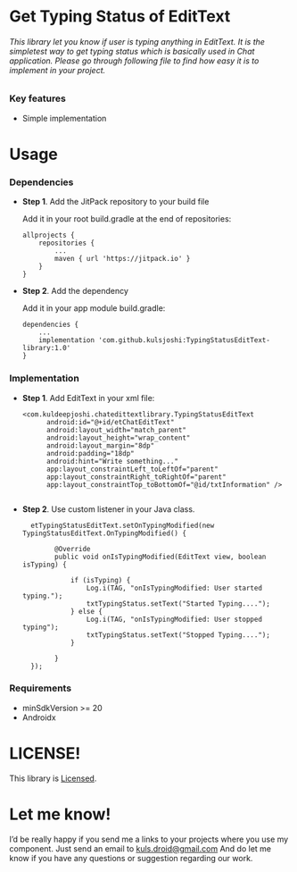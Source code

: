 # Get Typing Status of EditText


###### This library let you know if user is typing anything in EditText. It is the simpletest way to get typing status which is basically used in Chat application. Please go through following file to find how easy it is to implement in your project.


### Key features
- Simple implementation

# Usage

### Dependencies


- **Step 1**. Add the JitPack repository to your build file

  Add it in your root build.gradle at the end of repositories:

      allprojects {
	      repositories {
		      ...
		      maven { url 'https://jitpack.io' }
	      }
      }
    
- **Step 2**. Add the dependency

  Add it in your app module build.gradle:

      dependencies {
          ...
          implementation 'com.github.kulsjoshi:TypingStatusEditText-library:1.0'
      }
    
    
### Implementation

- **Step 1**. Add EditText in your xml file:

    ```
    <com.kuldeepjoshi.chatedittextlibrary.TypingStatusEditText
          android:id="@+id/etChatEditText"
          android:layout_width="match_parent"
          android:layout_height="wrap_content"
          android:layout_margin="8dp"
          android:padding="18dp"
          android:hint="Write something..."
          app:layout_constraintLeft_toLeftOf="parent"
          app:layout_constraintRight_toRightOf="parent"
          app:layout_constraintTop_toBottomOf="@id/txtInformation" />
        
- **Step 2**. Use custom listener in your Java class.

        etTypingStatusEditText.setOnTypingModified(new TypingStatusEditText.OnTypingModified() {
        
              @Override
              public void onIsTypingModified(EditText view, boolean isTyping) {

                  if (isTyping) {
                      Log.i(TAG, "onIsTypingModified: User started typing.");
                      txtTypingStatus.setText("Started Typing....");
                  } else {
                      Log.i(TAG, "onIsTypingModified: User stopped typing");
                      txtTypingStatus.setText("Stopped Typing....");
                  }

              }
        });
        
### Requirements
- minSdkVersion >= 20
- Androidx

# LICENSE!
This library is [Licensed](https://github.com/kulsjoshi/TypingStatusEditText-library/blob/master/LICENSE).

# Let me know!
I’d be really happy if you send me a links to your projects where you use my component. Just send an email to kuls.droid@gmail.com And do let me know if you have any questions or suggestion regarding our work.
